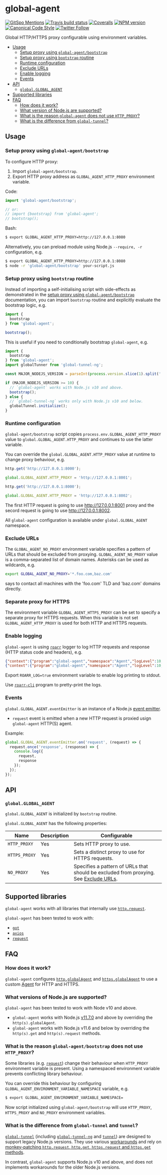 # global-agent

[![GitSpo Mentions](https://gitspo.com/badges/mentions/gajus/global-agent?style=flat-square)](https://gitspo.com/mentions/gajus/global-agent)
[![Travis build status](http://img.shields.io/travis/gajus/global-agent/master.svg?style=flat-square)](https://travis-ci.org/gajus/global-agent)
[![Coveralls](https://img.shields.io/coveralls/gajus/global-agent.svg?style=flat-square)](https://coveralls.io/github/gajus/global-agent)
[![NPM version](http://img.shields.io/npm/v/global-agent.svg?style=flat-square)](https://www.npmjs.org/package/global-agent)
[![Canonical Code Style](https://img.shields.io/badge/code%20style-canonical-blue.svg?style=flat-square)](https://github.com/gajus/canonical)
[![Twitter Follow](https://img.shields.io/twitter/follow/kuizinas.svg?style=social&label=Follow)](https://twitter.com/kuizinas)

Global HTTP/HTTPS proxy configurable using environment variables.

* [Usage](#usage)
  * [Setup proxy using `global-agent/bootstrap`](#setup-proxy-using-global-agentbootstrap)
  * [Setup proxy using `bootstrap` routine](#setup-proxy-using-bootstrap-routine)
  * [Runtime configuration](#runtime-configuration)
  * [Exclude URLs](#exclude-urls)
  * [Enable logging](#enable-logging)
  * [Events](#events)
* [API](#api)
  * [`global.GLOBAL_AGENT`](#globalglobal-agent)
* [Supported libraries](#supported-libraries)
* [FAQ](#faq)
  * [How does it work?](#how-does-it-work)
  * [What version of Node.js are supported?](#what-version-of-nodejs-are-supported)
  * [What is the reason `global-agent` does not use `HTTP_PROXY`?](#what-is-the-reason-global-agent-does-not-use-http-proxy)
  * [What is the difference from `global-tunnel`?](#what-is-the-difference-from-global-tunnel)

## Usage

### Setup proxy using `global-agent/bootstrap`

To configure HTTP proxy:

1. Import `global-agent/bootstrap`.
1. Export HTTP proxy address as `GLOBAL_AGENT_HTTP_PROXY` environment variable.

Code:

```js
import 'global-agent/bootstrap';

// or:
// import {bootstrap} from 'global-agent';
// bootstrap();

```

Bash:

```bash
$ export GLOBAL_AGENT_HTTP_PROXY=http://127.0.0.1:8080

```

Alternatively, you can preload module using Node.js `--require, -r` configuration, e.g.

```bash
$ export GLOBAL_AGENT_HTTP_PROXY=http://127.0.0.1:8080
$ node -r 'global-agent/bootstrap' your-script.js

```

### Setup proxy using `bootstrap` routine

Instead of importing a self-initialising script with side-effects as demonstrated in the [setup proxy using `global-agent/bootstrap`](#setup-proxy-using-global-agentbootstrap) documentation, you can import `bootstrap` routine and explicitly evaluate the bootstrap logic, e.g.

```js
import {
  bootstrap
} from 'global-agent';

bootstrap();

```

This is useful if you need to conditionally bootstrap `global-agent`, e.g.

```js
import {
  bootstrap
} from 'global-agent';
import globalTunner from 'global-tunnel-ng';

const MAJOR_NODEJS_VERSION = parseInt(process.version.slice(1).split('.')[0], 10);

if (MAJOR_NODEJS_VERSION >= 10) {
  // `global-agent` works with Node.js v10 and above.
  bootstrap();
} else {
  // `global-tunnel-ng` works only with Node.js v10 and below.
  globalTunnel.initialize();
}

```

### Runtime configuration

`global-agent/bootstrap` script copies `process.env.GLOBAL_AGENT_HTTP_PROXY` value to `global.GLOBAL_AGENT.HTTP_PROXY` and continues to use the latter variable.

You can override the `global.GLOBAL_AGENT.HTTP_PROXY` value at runtime to change proxy behaviour, e.g.

```js
http.get('http://127.0.0.1:8000');

global.GLOBAL_AGENT.HTTP_PROXY = 'http://127.0.0.1:8001';

http.get('http://127.0.0.1:8000');

global.GLOBAL_AGENT.HTTP_PROXY = 'http://127.0.0.1:8002';

```

The first HTTP request is going to use http://127.0.0.1:8001 proxy and the secord request is going to use http://127.0.0.1:8002.

All `global-agent` configuration is available under `global.GLOBAL_AGENT` namespace.

### Exclude URLs

The `GLOBAL_AGENT_NO_PROXY` environment variable specifies a pattern of URLs that should be excluded from proxying. `GLOBAL_AGENT_NO_PROXY` value is a comma-separated list of domain names. Asterisks can be used as wildcards, e.g.

```bash
export GLOBAL_AGENT_NO_PROXY='*.foo.com,baz.com'

```

says to contact all machines with the 'foo.com' TLD and 'baz.com' domains directly.

### Separate proxy for HTTPS

The environment variable `GLOBAL_AGENT_HTTPS_PROXY` can be set to specify a separate proxy for HTTPS requests. When this variable is not set `GLOBAL_AGENT_HTTP_PROXY` is used for both HTTP and HTTPS requests.

### Enable logging

`global-agent` is using [`roarr`](https://www.npmjs.com/package/roarr) logger to log HTTP requests and response (HTTP status code and headers), e.g.

```json
{"context":{"program":"global-agent","namespace":"Agent","logLevel":10,"destination":"http://gajus.com","proxy":"http://127.0.0.1:8076"},"message":"proxying request","sequence":1,"time":1556269669663,"version":"1.0.0"}
{"context":{"program":"global-agent","namespace":"Agent","logLevel":10,"headers":{"content-type":"text/plain","content-length":"2","date":"Fri, 26 Apr 2019 12:07:50 GMT","connection":"close"},"requestId":6,"statusCode":200},"message":"proxying response","sequence":2,"time":1557133856955,"version":"1.0.0"}

```

Export `ROARR_LOG=true` environment variable to enable log printing to stdout.

Use [`roarr-cli`](https://github.com/gajus/roarr-cli) program to pretty-print the logs.

### Events

`global.GLOBAL_AGENT.eventEmitter` is an instance of a Node.js [event emitter](https://nodejs.org/api/events.html).

* `request` event is emitted when a new HTTP request is proxied usign `global-agent` HTTP(S) agent.

Example:

```js
global.GLOBAL_AGENT.eventEmitter.on('request', (request) => {
  request.once('response', (response) => {
    console.log({
      request,
      response
    });
  });
});

```

## API

### `global.GLOBAL_AGENT`

`global.GLOBAL_AGENT` is initialized by `bootstrap` routine.

`global.GLOBAL_AGENT` has the following properties:

|Name|Description|Configurable|
|---|---|---|
|`HTTP_PROXY`|Yes|Sets HTTP proxy to use.|
|`HTTPS_PROXY`|Yes|Sets a distinct proxy to use for HTTPS requests.|
|`NO_PROXY`|Yes|Specifies a pattern of URLs that should be excluded from proxying. See [Exclude URLs](#exclude-urls).|

## Supported libraries

`global-agent` works with all libraries that internally use [`http.request`](https://nodejs.org/api/http.html#http_http_request_options_callback).

`global-agent` has been tested to work with:

* [`got`](https://www.npmjs.com/package/got)
* [`axios`](https://www.npmjs.com/package/axios)
* [`request`](https://www.npmjs.com/package/axios)

## FAQ

### How does it work?

`global-agent` configures [`http.globalAgent`](https://nodejs.org/api/http.html#http_http_globalagent) and [`https.globalAgent`](https://nodejs.org/api/https.html#https_https_globalagent) to use a custom [Agent](https://nodejs.org/api/http.html#http_class_http_agent) for HTTP and HTTPS.

### What versions of Node.js are supported?

`global-agent` has been tested to work with Node v10 and above.

* `global-agent` works with Node.js [v11.7.0](https://nodejs.org/uk/blog/release/v11.7.0/) and above by overriding the `http(s).globalAgent`.
* `global-agent` works with Node.js v11.6 and below by overriding the `http(s).get` and `http(s).request` methods.

### What is the reason `global-agent/bootstrap` does not use `HTTP_PROXY`?

Some libraries (e.g. [`request`](https://npmjs.org/package/request)) change their behaviour when `HTTP_PROXY` environment variable is present. Using a namespaced environment variable prevents conflicting library behaviour.

You can override this behaviour by configuring `GLOBAL_AGENT_ENVIRONMENT_VARIABLE_NAMESPACE` variable, e.g.

```bash
$ export GLOBAL_AGENT_ENVIRONMENT_VARIABLE_NAMESPACE=

```

Now script initialized using `global-agent/bootstrap` will use `HTTP_PROXY`, `HTTPS_PROXY` and `NO_PROXY` environment variables.

### What is the difference from `global-tunnel` and `tunnel`?

[`global-tunnel`](https://github.com/salesforce/global-tunnel) (including [`global-tunnel-ng`](https://github.com/np-maintain/global-tunnel) and [`tunnel`](https://npmjs.com/package/tunnel)) are designed to support legacy Node.js versions. They use various [workarounds](https://github.com/koichik/node-tunnel/blob/5fb2fb424788597146b7be6729006cad1cf9e9a8/lib/tunnel.js#L134-L144) and rely on [monkey-patching `http.request`, `http.get`, `https.request` and `https.get` methods](https://github.com/np-maintain/global-tunnel/blob/51413dcf0534252b5049ec213105c7063ccc6367/index.js#L302-L338).

In contrast, `global-agent` supports Node.js v10 and above, and does not implements workarounds for the older Node.js versions.
